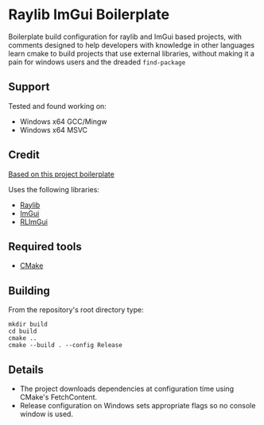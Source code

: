 # Raylib ImGui Boilerplate

Boilerplate build configuration for raylib and ImGui based projects,
with comments designed to help developers with knowledge in other 
languages learn cmake to build projects that use external libraries,
without making it a pain for windows users and the dreaded `find-package`

## Support

Tested and found working on:
- Windows x64 GCC/Mingw
- Windows x64 MSVC

## Credit
[Based on this project boilerplate](https://github.com/lucas-inacio/raylib_boilerplate)

Uses the following libraries:
- [Raylib](https://github.com/raysan5/raylib)
- [ImGui](https://github.com/ocornut/imgui)
- [RLImGui](https://github.com/raylib-extras/rlImGui)

## Required tools
- [CMake](https://cmake.org/)

## Building
From the repository's root directory type:
```shell
mkdir build
cd build
cmake ..
cmake --build . --config Release
```

## Details
* The project downloads dependencies at configuration time using CMake's FetchContent.
* Release configuration on Windows sets appropriate flags so no console window is used.